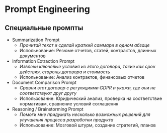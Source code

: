 # Prompt Engineering
## Специальные промпты
- Summarization Prompt
  - _Прочитай текст и сделай краткий саммари в одном абзаце_
  - Испольнование: Резюме отчетов, статей, контрактов, длинных документов
- Information Extraction Prompt
  - _Извлеки ключевые условия из этого договора, такие как срок действия, стороны договора и стоимость_
  - Испольнование: Анализ контрактов, финансовых отчетов
- Document Comparison Prompt
  - _Сравни этот договор с регуляциями GDPR и укажи, где они не соответствуют друг другу_
  - Использование: Юридический анализ, проверка на соответствие нормативам, сравнение условий соглашения
- Reasoning / Brainstorming Prompt
  - _Помоги мне придумать несколько возможных решений для улучшения процесса разработки продукта_
  - Использование: Мозговой штурм, создание стратегий, планов